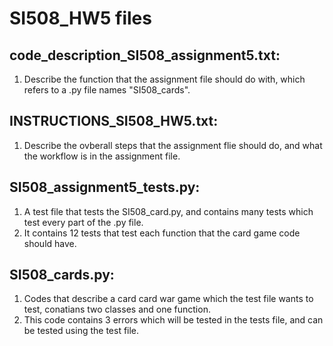 # SI508_HW5 files #


## code_description_SI508_assignment5.txt:

1. Describe the function that the assignment file should do with, which refers to a .py file names "SI508_cards".
    
## INSTRUCTIONS_SI508_HW5.txt:

1. Describe the ovberall steps that the assignment flie should do, and what the workflow is in the assignment file.

## SI508_assignment5_tests.py:

1. A test file that tests the SI508_card.py, and contains many tests which test every part of the .py file.
2. It contains 12 tests that test each function that the card game code should have.

## SI508_cards.py:

1. Codes that describe a card card war game which the test file wants to test, conatians two classes and one function.
2. This code contains 3 errors which will be tested in the tests file, and can be tested using the test file.

